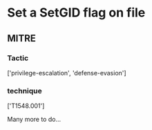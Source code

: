 # Set a SetGID flag on file

## MITRE

### Tactic
['privilege-escalation', 'defense-evasion']

### technique
['T1548.001']

Many more to do...
